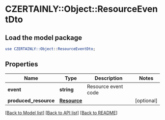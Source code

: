 # CZERTAINLY::Object::ResourceEventDto

## Load the model package
```perl
use CZERTAINLY::Object::ResourceEventDto;
```

## Properties
Name | Type | Description | Notes
------------ | ------------- | ------------- | -------------
**event** | **string** | Resource event code | 
**produced_resource** | [**Resource**](Resource.md) |  | [optional] 

[[Back to Model list]](../README.md#documentation-for-models) [[Back to API list]](../README.md#documentation-for-api-endpoints) [[Back to README]](../README.md)


